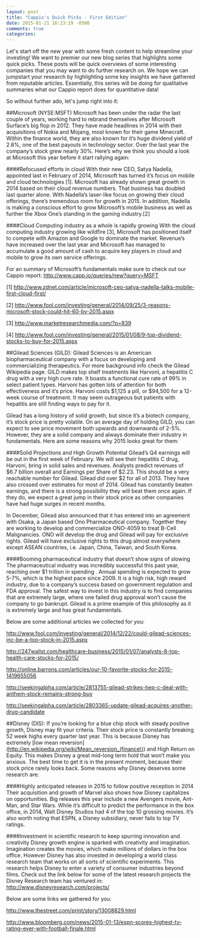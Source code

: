 ```yaml
---
layout: post
title: "Cappio's Quick Picks - First Edition"
date: 2015-01-21 16:23:19 -0500
comments: true
categories: 
---
```


Let's start off the new year with some fresh content to help streamline your investing! We want to premier our new blog series that highlights some quick picks. These posts will be quick overviews of some interesting companies that you may want to do further research on. We hope we can jumpstart your research by highlighting some key insights we have gathered from reputable articles. Essentially, this series will be doing for qualitative summaries what our Cappio report does for quantitative data!

So without further ado, let's jump right into it:

##Microsoft (NYSE:MSFT)
Microsoft has been under the radar the last couple of years, working hard to rebrand themselves after Microsoft Surface’s big flop in 2012. They have made headlines in 2014 with their acquisitions of Nokia and Mojang, most known for their game Minecraft. Within the finance world, they are also known for it’s huge dividend yield of 2.8%, one of the best payouts in technology sector. Over the last year the company’s stock grew nearly 30%. Here’s why we think you should a look at Microsoft this year before it start rallying again:

####Refocused efforts in cloud
With their new CEO, Satya Nadella, appointed last in February of 2014, Microsoft has turned it’s focus on mobile and cloud technologies [1]. Microsoft has already shown great growth in 2014 based on their cloud revenue numbers. That business has doubled last quarter alone. With Nadella’s laser-like focus on growing their cloud offerings, there’s tremendous room for growth in 2015. In addition, Nadella is making a conscious effort to grow Microsoft’s mobile business as well as further the Xbox One’s standing in the gaming industry.[2]

####Cloud Computing industry as a whole is rapidly growing
With the cloud computing industry growing like wildfire [3], Microsoft has positioned itself to compete with Amazon and Google to dominate the market. Revenue’s have increased over the last year and Microsoft has managed to accumulate a good amount of cash to acquire key players in cloud and mobile to grow its own service offerings.

For an summary of Microsoft’s fundamentals make sure to check out our Cappio report:
http://www.capp.io/queries/new?query=MSFT

[1] http://www.zdnet.com/article/microsoft-ceo-satya-nadella-talks-mobile-first-cloud-first/

[2]
http://www.fool.com/investing/general/2014/09/25/3-reasons-microsoft-stock-could-hit-60-by-2015.aspx

[3]
http://www.marketresearchmedia.com/?p=839


[4] http://www.fool.com/investing/general/2015/01/08/9-top-dividend-stocks-to-buy-for-2015.aspx

##Gilead Sciences (GILD): 
Gilead Sciences is an American biopharmaceutical company with a focus on developing and commercializing therapeutics. For more background info check the Gilead Wikipedia page. GILD makes top shelf treatments like Harvoni, a hepatitis C drug with a very high cure rate. It boasts a functional cure rate of 99% in select patient types. Harvoni has gotten lots of attention for both effectiveness and it’s price. Harvoni costs $1,125 a pill, or $94,500 for a 12-week course of treatment. It may seem outrageous but patients with hepatitis are still finding ways to pay for it.

Gilead has a long history of solid growth, but since it’s a biotech company, it’s stock price is pretty volatile. On an average day of holding GILD, you can expect to see price movement both upwards and downwards of 2-5%.  However, they are a solid company and always dominate their industry in fundamentals. Here are some reasons why 2015 looks great for them:

####Solid Projections and High Growth Potential
Gilead’s Q4 earnings will be out in the first week of February. We will see their hepatitis C drug, Harvoni, bring in solid sales and revenues. Analysts predict revenues of $6.7 billion overall and Earnings per Share of $2.23. This should be a very reachable number for Gilead. Gilead did over $2 for all of 2013. They have also crossed over estimates  for most of 2014. Gilead has constantly beaten earnings, and there is a strong possibility they will beat them once again. If they do, we expect a great jump in their stock price as other companies have had huge surges in recent months. 

In December, Gilead also announced that it has entered into an agreement with Osaka, a Japan based Ono Pharmaceutical company. Together they are working to develop and commercialize ONO-4059 to treat B-Cell Malignancies. ONO will develop the drug and Gilead will pay for exclusive rights. Gilead will have exclusive rights to this drug almost everywhere except ASEAN countries, i.e. Japan, China, Taiwan, and South Korea. 

####Booming pharmaceutical industry that doesn’t show signs of slowing
The pharmaceutical industry was incredibly successful this past year, reaching over $1 trillion in spending . Annual spending is expected to grow 5-7%, which is the highest pace since 2009. It is a high risk, high reward industry, due to a company’s success based on government regulation and FDA approval. The safest way to invest in this industry is to find companies that are extremely large, where one failed drug approval won’t cause the company to go bankrupt. Gilead is a prime example of this philosophy as it is extremely large and has great fundamentals.


Below are some additional articles we collected for you: 

http://www.fool.com/investing/general/2014/12/22/could-gilead-sciences-inc-be-a-top-stock-in-2015.aspx 

http://247wallst.com/healthcare-business/2015/01/07/analysts-8-top-health-care-stocks-for-2015/

http://online.barrons.com/articles/our-10-favorite-stocks-for-2015-1419655056

http://seekingalpha.com/article/2813755-gilead-strikes-hep-c-deal-with-anthem-stock-remains-strong-buy

http://seekingalpha.com/article/2803365-update-gilead-acquires-another-drug-candidate

##Disney (DIS):
If you’re looking for a blue chip stock with steady positive growth, Disney may fit your criteria. Their stock price is constantly breaking 52 week highs every quarter last year. This is because Disney has extremely [low mean reversion](http://en.wikipedia.org/wiki/Mean_reversion_(finance\)) and High Return on Equity. This makes Disney a great mid-long term hold that won’t make you anxious. The best time to get it is in the present moment, because their stock price rarely looks back. Some reasons why Disney deserves some research are:

####Highly anticipated releases in 2015 to follow positive reception in 2014
Their acquisition and growth of Marvel also shows how Disney capitalizes on opportunities. Big releases this year include a new Avengers movie, Ant-Man, and Star Wars. While it’s difficult to predict the performance in the box office, in 2014, Walt Disney Studios had 4 of the top 10 grossing movies. It’s also worth noting that ESPN, a Disney subsidiary, never fails to top TV ratings. 

####Investment in scientific research to keep spurring innovation and creativity
Disney growth engine is sparked with creativity and imagination. Imagination creates the movies, which make millions of dollars in the box office. However Disney has also invested in developing a world class research team that works on all sorts of scientific experiments. This research helps Disney to enter a variety of consumer industries beyond films. Check out the link below for some of the latest research projects the Disney Research team has ventured in: 
http://www.disneyresearch.com/projects/

Below are some links we gathered for you:

http://www.thestreet.com/print/story/13008829.html

http://www.bloomberg.com/news/2015-01-13/espn-scores-highest-tv-rating-ever-with-football-finale.html
